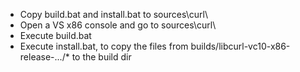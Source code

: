  
 * Copy build.bat and install.bat to sources\curl\
 * Open a VS x86 console and go to sources\curl\
 * Execute build.bat
 * Execute install.bat, to copy the files from builds/libcurl-vc10-x86-release-.../* to the build dir

